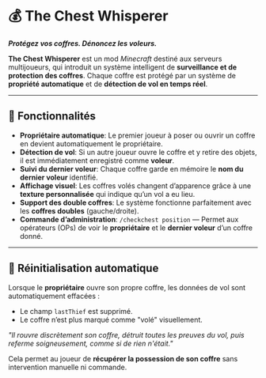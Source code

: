 # 💰 The Chest Whisperer

_**Protégez vos coffres. Dénoncez les voleurs.**_

**The Chest Whisperer** est un mod *Minecraft* destiné aux serveurs multijoueurs, qui introduit un système intelligent de **surveillance et de protection des coffres**. Chaque coffre est protégé par un système de **propriété automatique** et de **détection de vol en temps réel**.

---

## 🔐 Fonctionnalités

* **Propriétaire automatique**: Le premier joueur à poser ou ouvrir un coffre en devient automatiquement le propriétaire.
* **Détection de vol**: Si un autre joueur ouvre le coffre et y retire des objets, il est immédiatement enregistré comme **voleur**.
* **Suivi du dernier voleur**: Chaque coffre garde en mémoire le **nom du dernier voleur** identifié.
* **Affichage visuel**: Les coffres volés changent d’apparence grâce à une **texture personnalisée** qui indique qu’un vol a eu lieu.
* **Support des double coffres**: Le système fonctionne parfaitement avec les **coffres doubles** (gauche/droite).
* **Commande d’administration**: `/checkchest position` — Permet aux opérateurs (OPs) de voir le **propriétaire** et le **dernier voleur** d’un coffre donné.

---

## 🔁 Réinitialisation automatique

Lorsque le **propriétaire** ouvre son propre coffre, les données de vol sont automatiquement effacées :

* Le champ `lastThief` est supprimé.
* Le coffre n’est plus marqué comme "volé" visuellement.

_*"Il rouvre discrètement son coffre, détruit toutes les preuves du vol, puis referme soigneusement, comme si de rien n'était."*_

Cela permet au joueur de **récupérer la possession de son coffre** sans intervention manuelle ni commande.
